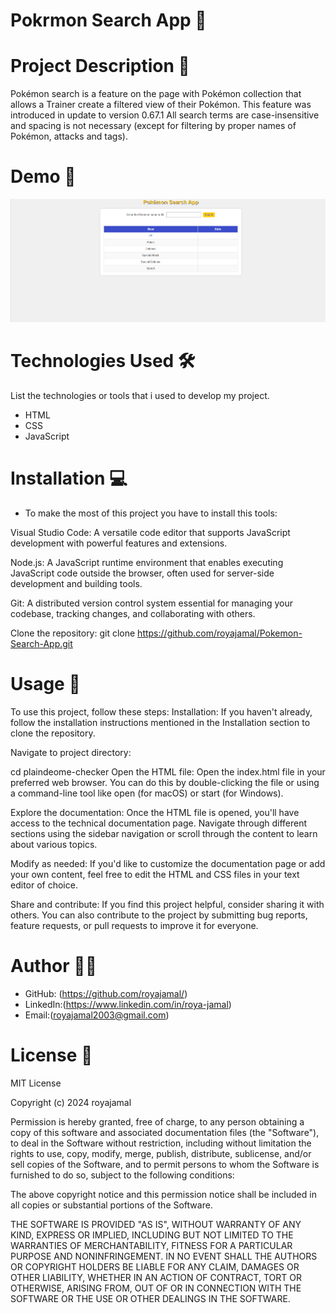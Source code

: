  # Pokrmon Search App 🚀

# Project Description 📝
Pokémon search is a feature on the page with Pokémon collection that allows a Trainer create a filtered view of their Pokémon. This feature was introduced in update to version 0.67.1 All search terms are case-insensitive and spacing is not necessary (except for filtering by proper names of Pokémon, attacks and tags).


# Demo 📸
![screenshot](Images/Screenshot%202024-07-09%20231745.png)


# Technologies Used 🛠
 List the technologies or tools that i used to develop my project.
- HTML 
- CSS 
- JavaScript 

# Installation 💻 
- To make the most of this project you have to install this tools:

Visual Studio Code: A versatile code editor that supports JavaScript development with powerful features and extensions.

Node.js: A JavaScript runtime environment that enables executing JavaScript code outside the browser, often used for server-side development and building tools.

Git: A distributed version control system essential for managing your codebase, tracking changes, and collaborating with others.

Clone the repository: git clone https://github.com/royajamal/Pokemon-Search-App.git

# Usage 🎯 
To use this project, follow these steps:
Installation: If you haven't already, follow the installation instructions mentioned in the Installation section to clone the repository.

Navigate to project directory:

cd plaindeome-checker Open the HTML file: Open the index.html file in your preferred web browser. You can do this by double-clicking the file or using a command-line tool like open (for macOS) or start (for Windows).

Explore the documentation: Once the HTML file is opened, you'll have access to the technical documentation page. Navigate through different sections using the sidebar navigation or scroll through the content to learn about various topics.

Modify as needed: If you'd like to customize the documentation page or add your own content, feel free to edit the HTML and CSS files in your text editor of choice.

Share and contribute: If you find this project helpful, consider sharing it with others. You can also contribute to the project by submitting bug reports, feature requests, or pull requests to improve it for everyone.

# Author 👩‍💻
- GitHub: (https://github.com/royajamal/)
- LinkedIn:(https://www.linkedin.com/in/roya-jamal)
- Email:(royajamal2003@gmail.com)

# License 📜
MIT License

Copyright (c) 2024 royajamal

Permission is hereby granted, free of charge, to any person obtaining a copy
of this software and associated documentation files (the "Software"), to deal
in the Software without restriction, including without limitation the rights
to use, copy, modify, merge, publish, distribute, sublicense, and/or sell
copies of the Software, and to permit persons to whom the Software is
furnished to do so, subject to the following conditions:

The above copyright notice and this permission notice shall be included in all
copies or substantial portions of the Software.

THE SOFTWARE IS PROVIDED "AS IS", WITHOUT WARRANTY OF ANY KIND, EXPRESS OR
IMPLIED, INCLUDING BUT NOT LIMITED TO THE WARRANTIES OF MERCHANTABILITY,
FITNESS FOR A PARTICULAR PURPOSE AND NONINFRINGEMENT. IN NO EVENT SHALL THE
AUTHORS OR COPYRIGHT HOLDERS BE LIABLE FOR ANY CLAIM, DAMAGES OR OTHER
LIABILITY, WHETHER IN AN ACTION OF CONTRACT, TORT OR OTHERWISE, ARISING FROM,
OUT OF OR IN CONNECTION WITH THE SOFTWARE OR THE USE OR OTHER DEALINGS IN THE
SOFTWARE.